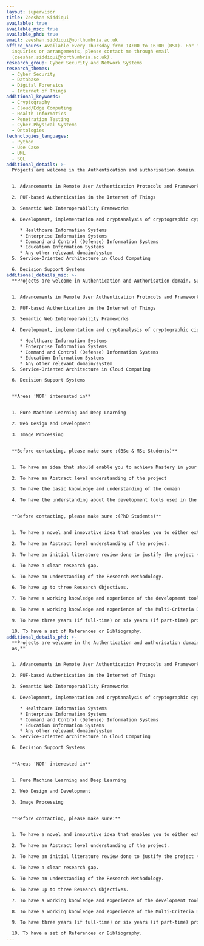 ```yaml
---
layout: supervisor
title: Zeeshan Siddiqui
available: true
available_msc: true
available_phd: true
email: zeeshan.siddiqui@northumbria.ac.uk
office_hours: Available every Thursday from 14:00 to 16:00 (BST). For further
  inquiries or arrangements, please contact me through email
  (zeeshan.siddiqui@northumbria.ac.uk).
research_group: Cyber Security and Network Systems
research_themes:
  - Cyber Security
  - Database
  - Digital Forensics
  - Internet of Things
additional_keywords:
  - Cryptography
  - Cloud/Edge Computing
  - Health Informatics
  - Penetration Testing
  - Cyber-Physical Systems
  - Ontologies
technologies_languages:
  - Python
  - Use Case
  - UML
  - SQL
additional_details: >-
  Projects are welcome in the Authentication and authorisation domain. Such as,


  1. Advancements in Remote User Authentication Protocols and Frameworks

  2. PUF-based Authentication in the Internet of Things

  3. Semantic Web Interoperability Frameworks

  4. Development, implementation and cryptanalysis of cryptographic cyphers and protocols in,

     * Healthcare Information Systems
     * Enterprise Information Systems
     * Command and Control (Defense) Information Systems
     * Education Information Systems
     * Any other relevant domain/system
  5. Service-Oriented Architecture in Cloud Computing

  6. Decision Support Systems
additional_details_msc: >-
  **Projects are welcome in Authentication and Authorisation domain. Such as,**


  1. Advancements in Remote User Authentication Protocols and Frameworks

  2. PUF-based Authentication in the Internet of Things

  3. Semantic Web Interoperability Frameworks

  4. Development, implementation and cryptanalysis of cryptographic ciphers and protocols in,

     * Healthcare Information Systems
     * Enterprise Information Systems
     * Command and Control (Defense) Information Systems
     * Education Information Systems
     * Any other relevant domain/system
  5. Service-Oriented Architecture in Cloud Computing

  6. Decision Support Systems


  **Areas 'NOT' interested in**


  1. Pure Machine Learning and Deep Learning

  2. Web Design and Development

  3. Image Processing


  **Before contacting, please make sure :(BSc & MSc Students)**


  1. To have an idea that should enable you to achieve Mastery in your project (at the MSc level, there is no requirement to have a unique and novel idea, however, the idea should challenge you to achieve a Postgraduate level of Mastery we are looking into).

  2. To have an Abstract level understanding of the project

  3. To have the basic knowledge and understanding of the domain

  4. To have the understanding about the development tools used in the project


  **Before contacting, please make sure :(PhD Students)**


  1. To have a novel and innovative idea that enables you to either extend the existing work or propose a new solution to address the problem.

  2. To have an Abstract level understanding of the project.

  3. To have an initial literature review done to justify the project (10-15 studies).

  4. To have a clear research gap.

  5. To have an understanding of the Research Methodology.

  6. To have up to three Research Objectives.

  7. To have a working knowledge and experience of the development tools used in the project.

  8. To have a working knowledge and experience of the Multi-Criteria Decision Analysis tools used in Comparative Analysis.

  9. To have three years (if full-time) or six years (if part-time) project plan (Gantt Chart).

  10. To have a set of References or Bibliography.
additional_details_phd: >-
  **Projects are welcome in the Authentication and authorisation domain. Such
  as,**


  1. Advancements in Remote User Authentication Protocols and Frameworks

  2. PUF-based Authentication in the Internet of Things

  3. Semantic Web Interoperability Frameworks

  4. Development, implementation and cryptanalysis of cryptographic cyphers and protocols in,

     * Healthcare Information Systems
     * Enterprise Information Systems
     * Command and Control (Defense) Information Systems
     * Education Information Systems
     * Any other relevant domain/system
  5. Service-Oriented Architecture in Cloud Computing

  6. Decision Support Systems


  **Areas 'NOT' interested in**


  1. Pure Machine Learning and Deep Learning

  2. Web Design and Development

  3. Image Processing


  **Before contacting, please make sure:**


  1. To have a novel and innovative idea that enables you to either extend the existing work or propose a new solution to address the problem.

  2. To have an Abstract level understanding of the project.

  3. To have an initial literature review done to justify the project (10-15 studies).

  4. To have a clear research gap.

  5. To have an understanding of the Research Methodology.

  6. To have up to three Research Objectives.

  7. To have a working knowledge and experience of the development tools used in the project.

  8. To have a working knowledge and experience of the Multi-Criteria Decision Analysis tools used in Comparative Analysis.

  9. To have three years (if full-time) or six years (if part-time) project plan (Gantt Chart).

  10. To have a set of References or Bibliography.
---
```

